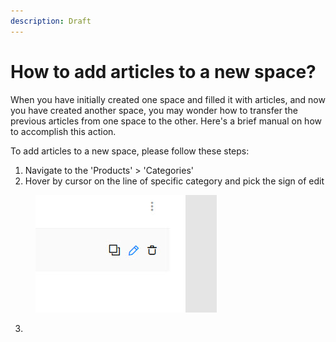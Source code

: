 ```yaml
---
description: Draft
---
```


# How to add articles to a new space?

When you have initially created one space and filled it with articles, and now you have created another space, you may wonder how to transfer the previous articles from one space to the other. Here's a brief manual on how to accomplish this action.

To add articles to a new space, please follow these steps:

1. Navigate to the 'Products' > 'Categories'
2. Hover by cursor on the line of specific category and pick the sign of edit

<figure><img src=".gitbook/assets/2023-07-12_15-58-53 (1).jpg" alt=""><figcaption></figcaption></figure>

3.
